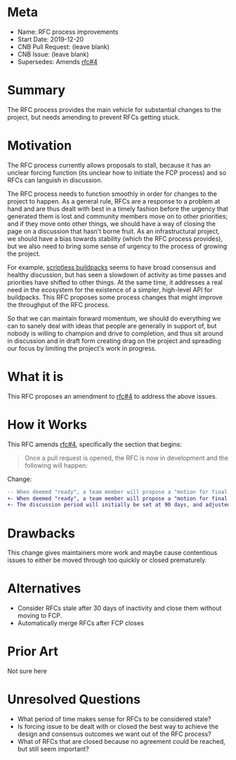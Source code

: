 # Meta
[meta]: #meta
- Name: RFC process improvements
- Start Date: 2019-12-20
- CNB Pull Request: (leave blank)
- CNB Issue: (leave blank)
- Supersedes: Amends [rfc#4](https://github.com/buildpacks/rfcs/pull/7/files)

# Summary
[summary]: #summary

The RFC process provides the main vehicle for substantial changes to the project, but needs amending to prevent RFCs getting stuck.

# Motivation
[motivation]: #motivation

The RFC process currently allows proposals to stall, because it has an unclear forcing function (its unclear how to initiate the FCP process) and so RFCs can languish in discussion.

The RFC process needs to function smoothly in order for changes to the project to happen. As a general rule, RFCs are a response to a problem at hand and are thus dealt with best in a timely fashion before the urgency that generated them is lost and community members move on to other priorities; and if they move onto other things, we should have a way of closing the page on a discussion that hasn't borne fruit. As an infrastructural project, we should have a bias towards stability (which the RFC process provides), but we also need to bring some sense of urgency to the process of growing the project.

For example, [scriptless buildpacks](https://github.com/buildpacks/rfcs/pull/17) seems to have broad consensus and healthy discussion, but has seen a slowdown of activity as time passes and priorities have shifted to other things. At the same time, it addresses a real need in the ecosystem for the existence of a simpler, high-level API for buildpacks. This RFC proposes some process changes that might improve the throughput of the RFC process.

So that we can maintain forward momentum, we should do everything we can to sanely deal with ideas that people are generally in support of, but nobody is willing to champion and drive to completion, and thus sit around in discussion and in draft form creating drag on the project and spreading our focus by limiting the project's work in progress.

# What it is
[what-it-is]: #what-it-is

This RFC proposes an amendment to [rfc#4](https://github.com/buildpacks/rfcs/pull/7/files) to address the above issues.

# How it Works
[how-it-works]: #how-it-works
This RFC amends [rfc#4](https://github.com/buildpacks/rfcs/pull/7/files), specifically the section that begins:

> Once a pull request is opened, the RFC is now in development and the following will happen:

Change:
```diff
-- When deemed "ready", a team member will propose a "motion for final comment period (FCP)" along with a disposition of the outcome (
+- When deemed "ready", a team member will propose a "motion for final comment period (FCP)" along with a disposition. If the RCF has remained open for longer than the "discussion period" days and a team member has not moved for the proposal to be moved to FCP (deemed "ready"), the RFC will be automatically tagged with `FCP` via (github action, eg.) with a disposition to close the RFC.
+- The discussion period will initially be set at 90 days, and adjusted up or down based on whether team members feel this period is achieving the dual goals of fomenting healthy discussion and arriving at a timely decision.
```

# Drawbacks
[drawbacks]: #drawbacks

This change gives maintainers more work and maybe cause contentious issues to either be moved through too quickly or closed prematurely.

# Alternatives
[alternatives]: #alternatives

- Consider RFCs stale after 30 days of inactivity and close them without moving to FCP.
- Automatically merge RFCs after FCP closes

# Prior Art
[prior-art]: #prior-art

Not sure here

# Unresolved Questions
[unresolved-questions]: #unresolved-questions

- What period of time makes sense for RFCs to be considered stale?
- Is forcing issue to be dealt with or closed the best way to achieve the design and consensus outcomes we want out of the RFC process?
- What of RFCs that are closed because no agreement could be reached, but still seem important?
